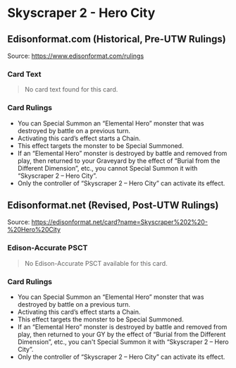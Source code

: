 # Skyscraper 2 - Hero City

## Edisonformat.com (Historical, Pre-UTW Rulings)

Source: https://www.edisonformat.com/rulings

### Card Text

> No card text found for this card.

### Card Rulings

*   You can Special Summon an “Elemental Hero” monster that was destroyed by battle on a previous turn.
*   Activating this card’s effect starts a Chain.
*   This effect targets the monster to be Special Summoned.
*   If an “Elemental Hero” monster is destroyed by battle and removed from play, then returned to your Graveyard by the effect of “Burial from the Different Dimension”, etc., you cannot Special Summon it with “Skyscraper 2 – Hero City”.
*   Only the controller of “Skyscraper 2 – Hero City” can activate its effect.

## Edisonformat.net (Revised, Post-UTW Rulings)

Source: https://edisonformat.net/card?name=Skyscraper%202%20-%20Hero%20City

### Edison-Accurate PSCT

> No Edison-Accurate PSCT available for this card.

### Card Rulings

*   You can Special Summon an “Elemental Hero” monster that was destroyed by battle on a previous turn.
*   Activating this card’s effect starts a Chain.
*   This effect targets the monster to be Special Summoned.
*   If an “Elemental Hero” monster is destroyed by battle and removed from play, then returned to your GY by the effect of “Burial from the Different Dimension”, etc., you can't Special Summon it with “Skyscraper 2 – Hero City”.
*   Only the controller of “Skyscraper 2 – Hero City” can activate its effect.
            